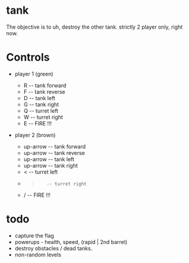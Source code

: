 # tank

The objective is to uh, destroy the other tank. strictly 2 player only, right now.

# Controls
  * player 1 (green)
    * R -- tank forward
    * F -- tank reverse 
    * D -- tank left
    * G -- tank right
    * Q -- turret left
    * W -- turret right
    * E -- FIRE !!!
    
  * player 2 (brown)
    * up-arrow -- tank forward
    * up-arrow -- tank reverse 
    * up-arrow -- tank left
    * up-arrow -- tank right
    * <        -- turret left
    * >        -- turret right
    * /        -- FIRE !!!

# todo

  * capture the flag
  * powerups - health, speed, (rapid | 2nd barrel) 
  * destroy obstacles / dead tanks.
  * non-random levels

